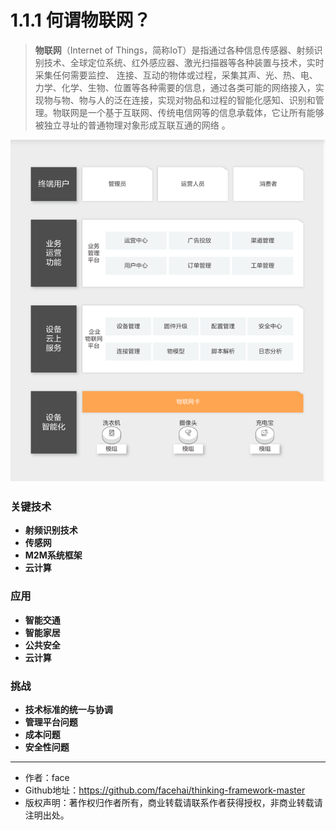 # 1.1.1 何谓物联网？
> **物联网**（Internet of Things，简称IoT）是指通过各种信息传感器、射频识别技术、全球定位系统、红外感应器、激光扫描器等各种装置与技术，实时采集任何需要监控、 连接、互动的物体或过程，采集其声、光、热、电、力学、化学、生物、位置等各种需要的信息，通过各类可能的网络接入，实现物与物、物与人的泛在连接，实现对物品和过程的智能化感知、识别和管理。物联网是一个基于互联网、传统电信网等的信息承载体，它让所有能够被独立寻址的普通物理对象形成互联互通的网络 。

![img.png](screenshot/20220112111726.png)


### 关键技术
- **射频识别技术**
- **传感网**
- **M2M系统框架**
- **云计算**

### 应用
- **智能交通**
- **智能家居**
- **公共安全**
- **云计算**

### 挑战
- **技术标准的统一与协调**
- **管理平台问题**
- **成本问题**
- **安全性问题**

---
- 作者：face
- Github地址：https://github.com/facehai/thinking-framework-master
- 版权声明：著作权归作者所有，商业转载请联系作者获得授权，非商业转载请注明出处。

